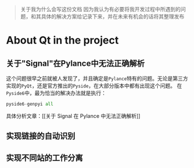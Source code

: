 > 关于我为什么会写这份文档
> 因为我认为有必要将我开发过程中所遇到的问题，和其具体的解决方案给记录下来，并在未来有机会的话将其整理发布

# About Qt in the project


## 关于"Signal"在Pylance中无法正确解析
这个问题很早之前就被人发现了，并且确定是`Pylance`特有的问题。无论是第三方实现的`PyQt`，还是官方推出的`Pyside`，在大部分版本中都有出现这个问题。
在`Pyside6`中，最为恰当的解决办法就是执行：
```python
pyside6-genpyi all
```
具体分析文章：[[关于 Signal 在 Pylance 中无法正确解析]]

## 实现链接的自动识别
## 实现不同站的工作分离 